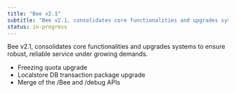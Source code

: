 ```yaml
---
title: "Bee v2.1"
subtitle: "Bee v2.1, consolidates core functionalities and upgrades systems to ensure robust, reliable service under growing demands."
status: in-progress
---
```


Bee v2.1, consolidates core functionalities and upgrades systems to ensure robust, reliable service under growing demands.

- Freezing quota upgrade
- Localstore DB transaction package upgrade
- Merge of the /Bee and /debug APIs
